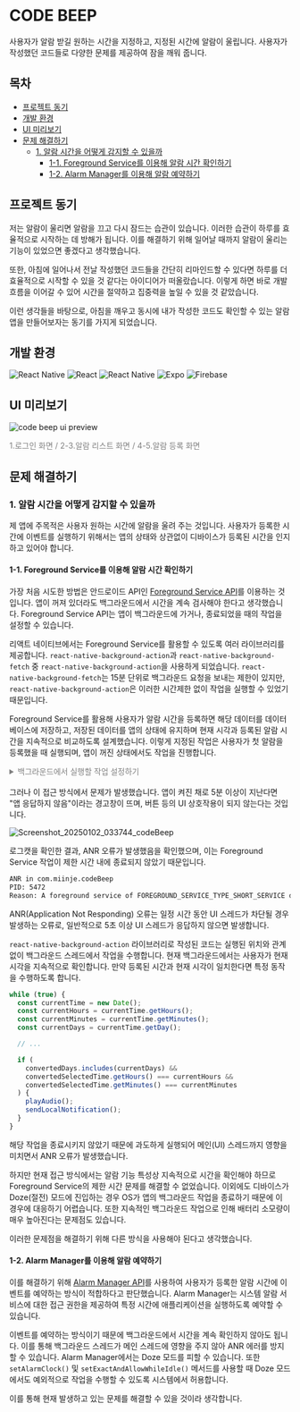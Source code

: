 # CODE BEEP

사용자가 알람 받길 원하는 시간을 지정하고, 지정된 시간에 알람이 울립니다. 사용자가 작성했던 코드들로 다양한 문제를 제공하여 잠을 깨워 줍니다.

## 목차

- [프로젝트 동기](#프로젝트-동기)
- [개발 환경](#개발-환경)
- [UI 미리보기](#ui-미리보기)
- [문제 해결하기](#문제-해결하기)
  - [1. 알람 시간을 어떻게 감지할 수 있을까](#1-알람-시간을-어떻게-감지할-수-있을까)
    - [1-1. Foreground Service를 이용해 알람 시간 확인하기](#1-1-foreground-service를-이용해-알람-시간-확인하기)
    - [1-2. Alarm Manager를 이용해 알람 예약하기](#1-2-alarm-manager를-이용해-알람-예약하기)

## 프로젝트 동기

저는 알람이 울리면 알람을 끄고 다시 잠드는 습관이 있습니다. 이러한 습관이 하루를 효율적으로 시작하는 데 방해가 됩니다. 이를 해결하기 위해 일어날 때까지 알람이 울리는 기능이 있었으면 좋겠다고 생각했습니다.

또한, 아침에 일어나서 전날 작성했던 코드들을 간단히 리마인드할 수 있다면 하루를 더 효율적으로 시작할 수 있을 것 같다는 아이디어가 떠올랐습니다. 이렇게 하면 바로 개발 흐름을 이어갈 수 있어 시간을 절약하고 집중력을 높일 수 있을 것 같았습니다.

이런 생각들을 바탕으로, 아침을 깨우고 동시에 내가 작성한 코드도 확인할 수 있는 알람 앱을 만들어보자는 동기를 가지게 되었습니다.

## 개발 환경

![React Native](https://img.shields.io/badge/javascript-F7DF1E?style=for-the-badge&logo=javascript&logoColor=black) ![React](https://img.shields.io/badge/react-61DAFB?style=for-the-badge&logo=react&logoColor=black) ![React Native](https://img.shields.io/badge/react_native-%2320232a.svg?style=for-the-badge&logo=react&logoColor=%2361DAFB) ![Expo](https://img.shields.io/badge/expo-1C1E24?style=for-the-badge&logo=expo&logoColor=#D04A37) ![Firebase](https://img.shields.io/badge/firebase-a08021?style=for-the-badge&logo=firebase&logoColor=ffcd34)

## UI 미리보기

![code beep ui preview](https://github.com/user-attachments/assets/44ecdc0d-cae2-4169-bf66-28dc8f8e519c)

<div style="color:gray">1.로그인 화면 / 2-3.알람 리스트 화면 / 4-5.알람 등록 화면</div>

## 문제 해결하기

### 1. 알람 시간을 어떻게 감지할 수 있을까

제 앱에 주목적은 사용자 원하는 시간에 알람을 울려 주는 것입니다. 사용자가 등록한 시간에 이벤트를 실행하기 위해서는 앱의 상태와 상관없이 디바이스가 등록된 시간을 인지하고 있어야 합니다.

#### 1-1. Foreground Service를 이용해 알람 시간 확인하기

가장 처음 시도한 방법은 안드로이드 API인 [Foreground Service API](https://developer.android.com/develop/background-work/services/fgs?hl=ko)를 이용하는 것입니다. 앱이 꺼져 있더라도 백그라운드에서 시간을 계속 검사해야 한다고 생각했습니다. Foreground Service API는 앱이 백그라운드에 가거나, 종료되었을 때의 작업을 설정할 수 있습니다.

리액트 네이티브에서는 Foreground Service를 활용할 수 있도록 여러 라이브러리를 제공합니다. `react-native-background-action`과 `react-native-background-fetch` 중 `react-native-background-action`을 사용하게 되었습니다. `react-native-background-fetch`는 15분 단위로 백그라운드 요청을 보내는 제한이 있지만, `react-native-background-action`은 이러한 시간제한 없이 작업을 실행할 수 있었기 때문입니다.

Foreground Service를 활용해 사용자가 알람 시간을 등록하면 해당 데이터를 데이터베이스에 저장하고, 저장된 데이터를 앱의 상태에 유지하며 현재 시각과 등록된 알람 시간을 지속적으로 비교하도록 설계했습니다. 이렇게 지정된 작업은 사용자가 첫 알람을 등록했을 때 실행되며, 앱이 꺼진 상태에서도 작업을 진행합니다.

<details>
<summary style="color: gray;">백그라운드에서 실행할 작업 설정하기</summary>

```js
const startBackgroundTask = async (allAlarmData) => {
	if (allAlarmData !== null) {
		const options = {
		// ...
		},
		color: "#404040",
		linkURL: "codebeep://ActionAlarm",
		parameters: { allAlarmData: allAlarmData, delay: 1000 },
		startForeground: true,
		allowExecutionInForeground: true,
	};

	try {
		await BackgroundService.start(checkTimeInBackground, options); // checkTimeInBackground: 백그라운드에서 실행할 함수
	} catch (error) {
		console.error(error.message);
	}
}
```

</details>
<br />
그러나 이 접근 방식에서 문제가 발생했습니다. 앱이 켜진 채로 5분 이상이 지난다면 "앱 응답하지 않음"이라는 경고창이 뜨며, 버튼 등의 UI 상호작용이 되지 않는다는 것입니다.

![Screenshot_20250102_033744_codeBeep](https://github.com/user-attachments/assets/1cd6723a-9306-4f8d-ac60-47b7f18c31f0)

로그캣을 확인한 결과, ANR 오류가 발생했음을 확인했으며, 이는 Foreground Service 작업이 제한 시간 내에 종료되지 않았기 때문입니다.

```bash
ANR in com.miinje.codeBeep
PID: 5472
Reason: A foreground service of FOREGROUND_SERVICE_TYPE_SHORT_SERVICE did not stop within a timeout: ComponentInfo{com.miinje.codeBeep/com.asterinet.react.bgactions.RNBackgroundActionsTask}
```

ANR(Application Not Responding) 오류는 일정 시간 동안 UI 스레드가 차단될 경우 발생하는 오류로, 일반적으로 5초 이상 UI 스레드가 응답하지 않으면 발생합니다.

`react-native-background-action` 라이브러리로 작성된 코드는 실행된 위치와 관계없이 백그라운드 스레드에서 작업을 수행합니다. 현재 백그라운드에서는 사용자가 현재 시각을 지속적으로 확인합니다. 만약 등록된 시간과 현재 시각이 일치한다면 특정 동작을 수행하도록 합니다.

```js
while (true) {
  const currentTime = new Date();
  const currentHours = currentTime.getHours();
  const currentMinutes = currentTime.getMinutes();
  const currentDays = currentTime.getDay();

  // ...

  if (
    convertedDays.includes(currentDays) &&
    convertedSelectedTime.getHours() === currentHours &&
    convertedSelectedTime.getMinutes() === currentMinutes
  ) {
    playAudio();
    sendLocalNotification();
  }
}
```

해당 작업을 종료시키지 않았기 때문에 과도하게 실행되어 메인(UI) 스레드까지 영향을 미치면서 ANR 오류가 발생했습니다.

하지만 현재 접근 방식에서는 알람 기능 특성상 지속적으로 시간을 확인해야 하므로 Foreground Service의 제한 시간 문제를 해결할 수 없었습니다. 이외에도 디바이스가 Doze(절전) 모드에 진입하는 경우 OS가 앱의 백그라운드 작업을 종료하기 때문에 이 경우에 대응하기 어렵습니다. 또한 지속적인 백그라운드 작업으로 인해 배터리 소모량이 매우 높아진다는 문제점도 있습니다.

이러한 문제점을 해결하기 위해 다른 방식을 사용해야 된다고 생각했습니다.

#### 1-2. Alarm Manager를 이용해 알람 예약하기

이를 해결하기 위해 [Alarm Manager API](https://developer.android.com/develop/background-work/services/alarms/schedule?hl=ko)를 사용하여 사용자가 등록한 알람 시간에 이벤트를 예약하는 방식이 적합하다고 판단했습니다. Alarm Manager는 시스템 알람 서비스에 대한 접근 권한을 제공하여 특정 시간에 애플리케이션을 실행하도록 예약할 수 있습니다.

이벤트를 예약하는 방식이기 때문에 백그라운드에서 시간을 계속 확인하지 않아도 됩니다. 이를 통해 백그라운드 스레드가 메인 스레드에 영향을 주지 않아 ANR 에러를 방지할 수 있습니다. Alarm Manager에서는 Doze 모드를 피할 수 있습니다. 또한 `setAlarmClock()` 및 `setExactAndAllowWhileIdle()` 메서드를 사용할 때 Doze 모드에서도 예외적으로 작업을 수행할 수 있도록 시스템에서 허용합니다.

이를 통해 현재 발생하고 있는 문제를 해결할 수 있을 것이라 생각합니다.
